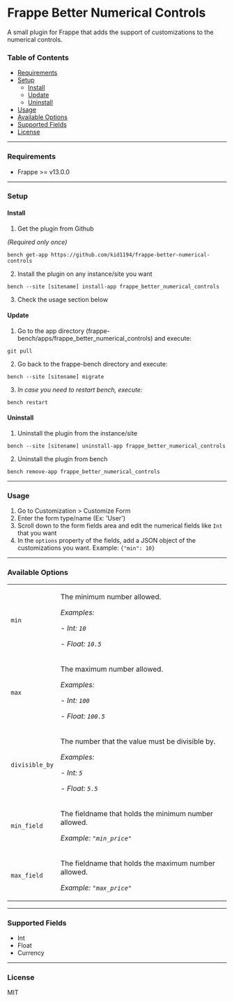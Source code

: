 # Frappe Better Numerical Controls
A small plugin for Frappe that adds the support of customizations to the numerical controls.

### Table of Contents
<ul>
    <li><a href="#requirements">Requirements</a></li>
    <li>
        <a href="#setup">Setup</a>
        <ul>
            <li><a href="#install">Install</a></li>
            <li><a href="#update">Update</a></li>
            <li><a href="#uninstall">Uninstall</a></li>
        </ul>
    </li>
    <li><a href="#usage">Usage</a></li>
    <li><a href="#available-options">Available Options</a></li>
    <li><a href="#supported-fields">Supported Fields</a></li>
    <li><a href="#license">License</a></li>
</ul>

---

### Requirements
- Frappe >= v13.0.0

---

### Setup

#### Install
1. Get the plugin from Github

*(Required only once)*

`bench get-app https://github.com/kid1194/frappe-better-numerical-controls`

2. Install the plugin on any instance/site you want

`bench --site [sitename] install-app frappe_better_numerical_controls`

3. Check the usage section below

#### Update
1. Go to the app directory (frappe-bench/apps/frappe_better_numerical_controls) and execute:

`git pull`

2. Go back to the frappe-bench directory and execute:

`bench --site [sitename] migrate`

3. *In case you need to restart bench, execute:*

`bench restart`

#### Uninstall
1. Uninstall the plugin from the instance/site

`bench --site [sitename] uninstall-app frappe_better_numerical_controls`

2. Uninstall the plugin from bench

`bench remove-app frappe_better_numerical_controls`

---

### Usage
1. Go to Customization > Customize Form
2. Enter the form type/name (Ex: 'User')
3. Scroll down to the form fields area and edit the numerical fields like `Int` that you want
4. In the `options` property of the fields, add a JSON object of the customizations you want. Example: `{"min": 10}`

---

### Available Options
<table>
    <tr>
        <td><code>min</code></td>
        <td>
            <p>The minimum number allowed.</p>
            <p><i>Examples:</i></p>
            <p><i>- Int: <code>10</code></i></p>
            <p><i>- Float: <code>10.5</code></i></p>
        </td>
    </tr>
    <tr>
        <td><code>max</code></td>
        <td>
            <p>The maximum number allowed.</p>
            <p><i>Examples:</i></p>
            <p><i>- Int: <code>100</code></i></p>
            <p><i>- Float: <code>100.5</code></i></p>
        </td>
    </tr>
    <tr>
        <td><code>divisible_by</code></td>
        <td>
            <p>The number that the value must be divisible by.</p>
            <p><i>Examples:</i></p>
            <p><i>- Int: <code>5</code></i></p>
            <p><i>- Float: <code>5.5</code></i></p>
        </td>
    </tr>
    <tr>
        <td><code>min_field</code></td>
        <td>
            <p>The fieldname that holds the minimum number allowed.</p>
            <p><i>Example: <code>"min_price"</code></i></p>
        </td>
    </tr>
    <tr>
        <td><code>max_field</code></td>
        <td>
            <p>The fieldname that holds the maximum number allowed.</p>
            <p><i>Example: <code>"max_price"</code></i></p>
        </td>
    </tr>
</table>

---

### Supported Fields
- Int
- Float
- Currency

---

### License
MIT
